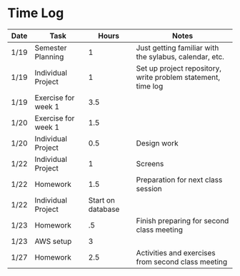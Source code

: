 # Time Log

| Date | Task | Hours | Notes|
|------|------|-------|------|
| 1/19| Semester Planning| 1 | Just getting familiar with the sylabus, calendar, etc. |
| 1/19| Individual Project | 1 | Set up project repository, write problem statement, time log |
| 1/19 | Exercise for week 1 | 3.5  |   | 
| 1/20 | Exercise for week 1 | 1.5 | |
| 1/20 | Individual Project | 0.5 | Design work |
| 1/22 | Individual Project | 1 | Screens |
| 1/22 | Homework | 1.5 | Preparation for next class session |
| 1/22 | Individual Project | Start on database |
| 1/23 | Homework | .5 | Finish preparing for second class meeting |
| 1/23 | AWS setup | 3 | |
| 1/27 | Homework | 2.5 | Activities and exercises from second class meeting |